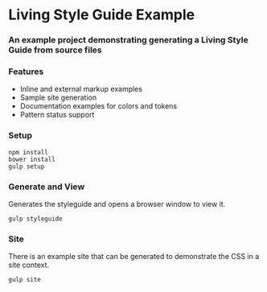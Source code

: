 # Living Style Guide Example

### An example project demonstrating generating a Living Style Guide from source files

### Features

 * Inline and external markup examples
 * Sample site generation
 * Documentation examples for colors and tokens
 * Pattern status support

### Setup

```
npm install
bower install
gulp setup
```

### Generate and View
Generates the styleguide and opens a browser window to view it.
```
gulp styleguide
```

### Site
There is an example site that can be generated to demonstrate the CSS in a site context.
```
gulp site
```
